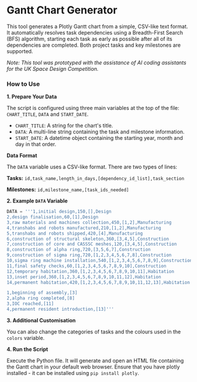 # Gantt Chart Generator

This tool generates a Plotly Gantt chart from a simple, CSV-like text format. It automatically resolves task dependencies using a Breadth-First Search (BFS) algorithm, starting each task as early as possible after all of its dependencies are completed. Both project tasks and key milestones are supported.

*Note: This tool was prototyped with the assistance of AI coding assistants for the UK Space Design Competition.*


### How to Use

**1. Prepare Your Data**

The script is configured using three main variables at the top of the file: `CHART_TITLE`, `DATA` and `START_DATE`.

- `CHART_TITLE`: A string for the chart's title.
- `DATA`: A multi-line string containing the task and milestone information.
- `START_DATE`: A datetime object containing the starting year, month and day in that order.

**Data Format**

The `DATA` variable uses a CSV-like format. There are two types of lines:

**Tasks:**
`id,task_name,length_in_days,[dependency_id_list],task_section`

**Milestones:**
`id,milestone_name,[task_ids_needed]`

**2. Example `DATA` Variable**

```python
DATA = '''1,initial design,150,[],Design
2,design finalisation,60,[1],Design
3,raw materials and machines collection,450,[1,2],Manufacturing
4,transhabs and robots manufactured,210,[1,2],Manufacturing
5,transhabs and robots shipped,420,[4],Manufacturing
6,construction of structural skeleton,360,[3,4,5],Construction
7,construction of core and CASSSC meshes,120,[3,4,5],Construction
8,construction of alpha ring,720,[3,5,6,7],Construction
9,construction of sigma ring,720,[1,2,3,4,5,6,7,8],Construction
10,sigma ring machine installation,540,[1,2,3,4,5,6,7,8,9],Construction
11,final safety checks,60,[1,2,3,4,5,6,7,8,9,10],Construction
12,temporary habitation,360,[1,2,3,4,5,6,7,8,9,10,11],Habitation
13,inset period,360,[1,2,3,4,5,6,7,8,9,10,11,12],Habitation
14,permanent habitation,420,[1,2,3,4,5,6,7,8,9,10,11,12,13],Habitation

1,beginning of assembly,[3]
2,alpha ring completed,[8]
3,IOC reached,[11]
4,permanent resident introduction,[13]'''

```
**3. Additional Customisation**

You can also change the categories of tasks and the colours used in the `colors` variable.

**4. Run the Script**

Execute the Python file. It will generate and open an HTML file containing the Gantt chart in your default web browser.
Ensure that you have plotly installed - it can be installed using `pip install plotly`.